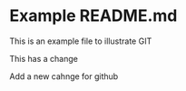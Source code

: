 # Example README.md

This is an example file to illustrate GIT

This has a change

Add a new cahnge for github
